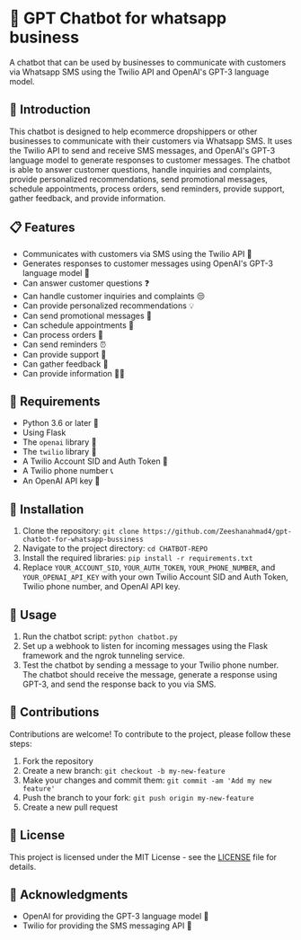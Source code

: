 # 💬 GPT Chatbot for whatsapp business

A chatbot that can be used by businesses to communicate with customers via Whatsapp SMS using the Twilio API and OpenAI's GPT-3 language model.

## 🚀 Introduction

This chatbot is designed to help ecommerce dropshippers or other businesses to communicate with their customers via Whatsapp SMS. It uses the Twilio API to send and receive SMS messages, and OpenAI's GPT-3 language model to generate responses to customer messages. The chatbot is able to answer customer questions, handle inquiries and complaints, provide personalized recommendations, send promotional messages, schedule appointments, process orders, send reminders, provide support, gather feedback, and provide information.

## 📋 Features

- Communicates with customers via SMS using the Twilio API 📱
- Generates responses to customer messages using OpenAI's GPT-3 language model 🤖
- Can answer customer questions ❓
- Can handle customer inquiries and complaints 😒
- Can provide personalized recommendations 💡
- Can send promotional messages 📣
- Can schedule appointments 📅
- Can process orders 🛒
- Can send reminders ⏰
- Can provide support 🤝
- Can gather feedback 📢
- Can provide information 🧑‍💼

## 🧰 Requirements

- Python 3.6 or later 🐍
- Using Flask
- The `openai` library 🤖
- The `twilio` library 📱
- A Twilio Account SID and Auth Token 🔑
- A Twilio phone number 📞
- An OpenAI API key 🔑

## 🔧 Installation

1. Clone the repository: `git clone https://github.com/Zeeshanahmad4/gpt-chatbot-for-whatsapp-bussiness`
2. Navigate to the project directory: `cd CHATBOT-REPO`
3. Install the required libraries: `pip install -r requirements.txt`
4. Replace `YOUR_ACCOUNT_SID`, `YOUR_AUTH_TOKEN`, `YOUR_PHONE_NUMBER`, and `YOUR_OPENAI_API_KEY` with your own Twilio Account SID and Auth Token, Twilio phone number, and OpenAI API key.

## 🚀 Usage

1. Run the chatbot script: `python chatbot.py`
2. Set up a webhook to listen for incoming messages using the Flask framework and the ngrok tunneling
service.
3. Test the chatbot by sending a message to your Twilio phone number. The chatbot should receive the message, generate a response using GPT-3, and send the response back to you via SMS.

## 🤝 Contributions

Contributions are welcome! To contribute to the project, please follow these steps:

1. Fork the repository
2. Create a new branch: `git checkout -b my-new-feature`
3. Make your changes and commit them: `git commit -am 'Add my new feature'`
4. Push the branch to your fork: `git push origin my-new-feature`
5. Create a new pull request

## 📃 License

This project is licensed under the MIT License - see the [LICENSE](LICENSE) file for details.

## 🙏 Acknowledgments

- OpenAI for providing the GPT-3 language model 🤖
- Twilio for providing the SMS messaging API 📱
